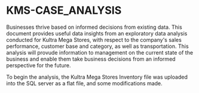 # KMS-CASE_ANALYSIS
Businesses thrive based on informed decisions from existing data. This document provides useful data insights from an exploratory data analysis conducted for Kultra Mega Stores, with respect to the company's sales performance, customer base and category, as well as transportation. This analysis will provude information to management on the current state of the business and enable them take business decisions from an informed perspective for the future.
 
To begin the analysis, the Kultra Mega Stores Inventory file was uploaded into the SQL server as a flat file, and some modifications made.
